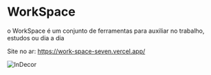 # WorkSpace

o WorkSpace é um conjunto de ferramentas para auxiliar no trabalho, estudos ou dia a dia

Site no ar: https://work-space-seven.vercel.app/

![InDecor](https://portfolio-douglas-six.vercel.app/img/screenshots/workSpaceLG-959.png)  
